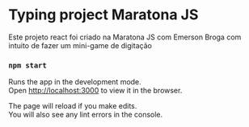 # Typing project Maratona JS

Este projeto react foi criado na Maratona JS com Emerson Broga com intuito de fazer um mini-game de digitação

### `npm start`

Runs the app in the development mode.\
Open [http://localhost:3000](http://localhost:3000) to view it in the browser.

The page will reload if you make edits.\
You will also see any lint errors in the console.
